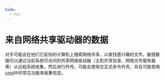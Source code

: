 ```yaml
---
hide:
  - toc
---
```


# 来自网络共享驱动器的数据

对手可能会在他们已妥协的计算机上搜索网络共享，以查找感兴趣的文件。敏感数据可以通过当前系统可访问的共享网络驱动器（主机共享目录、网络文件服务器等）从远程系统收集，然后进行外传。可能会使用交互式命令外壳，并且可能使用[cmd](https://attack.mitre.org/software/S0106)中的常见功能来收集信息。
